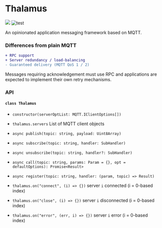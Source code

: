 # Thalamus

[![](https://img.shields.io/npm/v/@akiroz/thalamus)](https://www.npmjs.com/package/@akiroz/thalamus)
![test](https://github.com/akiroz/Thalamus/workflows/test/badge.svg)

An opinionated application messaging framework based on MQTT.

### Differences from plain MQTT

```diff
+ RPC support
+ Server redundancy / load-balancing
- Guaranteed delivery (MQTT QoS 1 / 2)
```

Messages requiring acknowledgement must use RPC and applications are expected to
implement their own retry mechanisms.

### API

#### `class Thalamus`

-  `constructor(serverOptList: MQTT.IClientOptions[])`

- `thalamus.servers` List of MQTT client objects

-  `async publish(topic: string, payload: Uint8Array)`
-  `async subscribe(topic: string, handler: SubHandler)`
-  `async unsubscribe(topic: string, handler?: SubHandler)`
-  `async call(topic: string, params: Param = {}, opt = defaultOptions): Promise<Result>`
-  `async register(topic: string, handler: (param, topic) => Result)`

- `thalamus.on("connect", (i) => {})` server `i` connected (i = 0-based index)
- `thalamus.on("close", (i) => {})` server `i` disconnected (i = 0-based index)
- `thalamus.on("error", (err, i) => {})` server `i` error (i = 0-based index)

